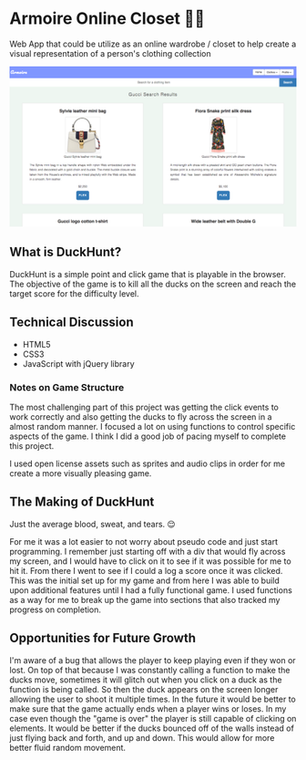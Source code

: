 # Armoire Online Closet 💃🏾
Web App that could be utilize as an online wardrobe / closet to help create a visual representation of a person's clothing collection

![Duck hunt image](./public/splashimage.png)

## What is DuckHunt?

DuckHunt is a simple point and click game that is playable in the browser. The objective of the game is to 
kill all the ducks on the screen and reach the target score for the difficulty level. 

## Technical Discussion

- HTML5
- CSS3
- JavaScript with jQuery library

### Notes on Game Structure

The most challenging part of this project was getting the click events to work correctly and also getting the ducks to fly across the screen in a almost random manner. I focused a lot on using functions to control specific aspects of the game. I think I did a good job of pacing myself to complete this project. 

I used open license assets such as sprites and audio clips in order for me create a more visually pleasing game.

## The Making of DuckHunt

Just the average blood, sweat, and tears. 😌

For me it was a lot easier to not worry about pseudo code and just start programming. I remember just starting off with a div that would fly across my screen, and I would have to click on it to see if it was possible for me to hit it. From there I went to see if I could a log a score once it was clicked. This was the initial set up for my game and from here I was able to build upon additional features until I had a fully functional game. I used functions as a way for me to break up the game into sections that also tracked my progress on completion. 

## Opportunities for Future Growth
I'm aware of a bug that allows the player to keep playing even if they won or lost. On top of that because I was constantly calling a function to make the ducks move, sometimes it will glitch out when you click on a duck as the function is being called. So then the duck appears on the screen longer allowing the user to shoot it multiple times. In the future it would be better to make sure that the game actually ends when a player wins or loses. In my case even though the "game is over" the player is still capable of clicking on elements. It would be better if the ducks bounced off of the walls instead of just flying back and forth, and up and down. This would allow for more better fluid random movement. 
